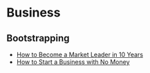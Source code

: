 Business
========

Bootstrapping
-------------

-	[How to Become a Market Leader in 10 Years](https://doist.com/blog/how-to-become-a-market-leader-in-10-years/)
-	[How to Start a Business with No Money](https://www.jotform.com/bootstrapping/)
